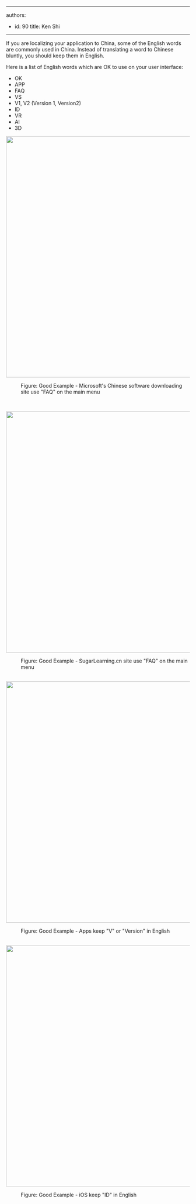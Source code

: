 

---
authors:
  - id: 90
    title: Ken Shi
---




<span class='intro'> <p>​If you are localizing your application to China, some of the English words are commonly used in China. Instead of translating a word to Chinese bluntly, you should keep them&#160;in English.&#160;<br></p> </span>

<p>Here is a list of English&#160;words which are OK to use on your user&#160;interface&#58;<br></p><ul><li>​OK<br></li><li>APP<br></li><li>FAQ<br></li><li>VS<br></li><li>V1, V2 (Version 1, Version2)<br></li><li>ID<br></li><li>VR<br></li><li>AI<br></li><li>3D​<br></li></ul><dl class="ssw15-rteElement-ImageArea">
   <img src="/PublishingImages/microsoft%20download%20site.jpg" alt="" style="width&#58;660px;" />
</dl><dd class="ssw15-rteElement-FigureGood">Figure&#58; Good Example -&#160;Microsoft's Chinese&#160;software downloading site use &quot;FAQ&quot; on the main menu<br></dd><p>
   <br>
</p><dl class="ssw15-rteElement-ImageArea">
   <img src="/PublishingImages/sugarlearning%20cn%20site.jpg" alt="" style="width&#58;660px;" />
</dl><dd class="ssw15-rteElement-FigureGood">Figure&#58; Good Example -&#160;SugarLearning.cn site&#160;use &quot;FAQ&quot; on the main menu<br></dd>​&#160; 
<dl class="ssw15-rteElement-ImageArea">
   <img src="/PublishingImages/versionok.png" alt="" style="width&#58;660px;" />
</dl><dd class="ssw15-rteElement-FigureGood">Figure&#58; Good Example - Apps keep&#160;&quot;V&quot; or &quot;Version&quot; in English<br></dd>​&#160; 
<dl class="ssw15-rteElement-ImageArea">
   <img src="/PublishingImages/FACE%20ID.png" alt="" style="width&#58;660px;" />
</dl><dd class="ssw15-rteElement-FigureGood">Figure&#58; Good Example - iOS keep &quot;ID&quot; in English<br></dd>​&#160;​​​ 
<div><p>
      <br>
   </p></div>



